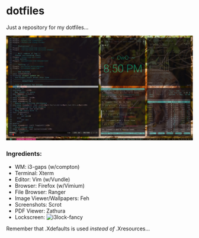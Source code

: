 # dotfiles
Just a repository for my dotfiles...

![Image of setup](screencap.jpg?raw=true "Setup")

### Ingredients:
* WM: i3-gaps (w/compton)
* Terminal: Xterm
* Editor: Vim (w/Vundle)
* Browser: Firefox (w/Vimium)
* File Browser: Ranger
* Image Viewer/Wallpapers: Feh
* Screenshots: Scrot
* PDF Viewer: Zathura
* Lockscreen: ![i3lock-fancy](https://github.com/meskarune/i3lock-fancy)

Remember that .Xdefaults is used *instead of* .Xresources...
